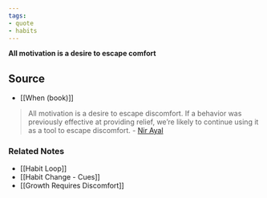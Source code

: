```yaml
---
tags:
- quote
- habits
---
```

**All motivation is a desire to escape comfort**

## Source
- [[When (book)]]

> All motivation is a desire to escape discomfort. If a behavior was previously effective at providing relief, we’re likely to continue using it as a tool to escape discomfort. - [Nir Ayal](https://twitter.com/nireyal/status/1225871858026909696)
> 

### Related Notes
- [[Habit Loop]]
- [[Habit Change - Cues]]
- [[Growth Requires Discomfort]]